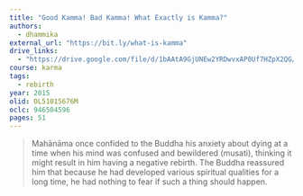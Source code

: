 ```yaml
---
title: "Good Kamma! Bad Kamma! What Exactly is Kamma?"
authors:
  - dhammika
external_url: "https://bit.ly/what-is-kamma"
drive_links:
  - "https://drive.google.com/file/d/1bAAtA9GjUNEw2YRDwvxAP0Uf7HZpX2QG/view?usp=sharing"
course: karma
tags:
  - rebirth
year: 2015
olid: OL51015676M
oclc: 946504596
pages: 51
---
```


> Mahānāma once confided to the Buddha his anxiety about dying at a time when his mind was
confused and bewildered (musati), thinking it might result in him having a negative rebirth.
The Buddha reassured him that because he had developed various spiritual qualities for a long
time, he had nothing to fear if such a thing should happen.

